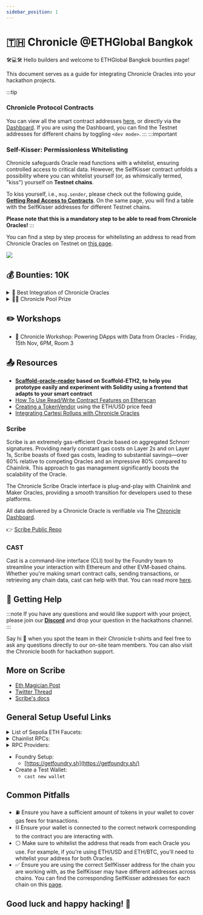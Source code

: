 ```yaml
---
sidebar_position: 1
---
```


# 🇹🇭 Chronicle @ETHGlobal Bangkok

🛠️💻🛠️ Hello builders and welcome to ETHGlobal Bangkok bounties page! 

 This document serves as a guide for integrating Chronicle Oracles into your hackathon projects. 

:::tip
### Chronicle Protocol Contracts
You can view all the smart contract addresses [here](../Developers/testnet.md), or directly via the [Dashboard](https://chroniclelabs.org/dashboard). If you are using the Dashboard, you can find the Testnet addresses for different chains by toggling `<dev mode>`.
:::
:::important
### Self-Kisser: Permissionless Whitelisting

Chronicle safeguards Oracle read functions with a whitelist, ensuring controlled access to critical data. However, the SelfKisser contract unfolds a possibility where you can whitelist yourself (or, as whimsically termed, "kiss") yourself on **Testnet chains**.

To kiss yourself, i.e., `msg.sender`, please check out the following guide, **[Getting Read Access to Contracts](../Developers/Guides/whitelistAddress.md)**. On the same page, you will find a table with the SelfKisser addresses for different Testnet chains.


**Please note that this is a mandatory step to be able to read from Chronicle Oracles!**
:::

You can find a step by step process for whitelisting an address to read from Chronicle Oracles on Testnet on [this page](../Developers/Guides/readingFromOracles.md).
<div style={{textAlign: 'center'}}>
<img
    src="/img/guides/whitelistingProcess.png"
/>
</div>


## 💰 Bounties: 10K 

<details>
<summary> 🧩 Best Integration of Chronicle Oracles </summary>

### 🧩 Best Integration of Chronicle Protocol ⸺ $6,500

Use Chronicle Oracles to power up your DApp! You can utilize any of the oracles provided on the [Dashboard](https://chroniclelabs.org/dashboard/oracles) across any of the 10 chains where Chronicle is live.

- 🥇 1st: $3000
- 🥈 2nd: $2000
- 🥉 3rd: $1000
- 🏅 4th: $500

### 📜 Qualification rules:

🛠️ Your project must read from a Chronicle oracle and then make a state change on a blockchain.
🏁 Make sure to include the following in your project submission:
 -  A public demo URL to your deployed project that judges can test.
 - A short video that demonstrates your submission (approximately 2-3 minutes).
 - A public GitHub repository with the code.
 - Complete the 2-min Builder Feedback Form: https://forms.gle/EZiu96gfhBBnwuAQ8

### 🎯 Judging Criteria
- Code quality - well organized and readable code will score higher.
- Documentation - the better the documentation the higher the score.
- Extensibility - how easy can a developer use this to build out their own idea?
- DX - does the project provide a high quality developer experience?
- UI/UX - Projects with an intuitive UI will score higher.

### 🏁 Assets to submit:

Make sure to include the following in your project submission:

    1. A public demo URL to your deployed project that judges can test.
    2. A short video that demonstrates your submission (approximately 2-3 minutes) 
    3. A public GitHub repository with the code. 
    4. Complete the [Builder Feedback Form](https://forms.gle/SvcS5FsRDjDd5crA7).

</details>

<details>
<summary>🏊‍♂️ Chronicle Pool Prize</summary>


## 🏊‍♂️ Chronicle Pool Prize ⸺ $3,500

Integrate Chronicle Oracles into your project to qualify for the Chronicle Pool Prize. The Pool Prize will be evenly distributed to all projects that integrate Chronicle Oracles (excluding those that win a separate prize from Chronicle).



### 📜 Qualification rules:
Projects must demonstrate a good-faith effort to integrate Chronicle Oracles to be eligible for the Pool Prize. This is a great add-on bounty as Chronicle is compatible with many chains (Ethereum, Arbitrum, Mantle, Polygon zkEVM, Gnosis Chain, zkSync, Base, Optimism, Scroll, Berachain).


### 🏁 Assets to submit:

 - A public GitHub repository with the code.
 - Complete the 2-min Builder Feedback Form: https://forms.gle/EZiu96gfhBBnwuAQ8


</details>

## ✏️ Workshops

- 🔌 Chronicle Workshop: Powering DApps with Data from Oracles - Friday, 15th Nov, 6PM, Room 3

## 📤 Resources


- **[Scaffold-oracle-reader](https://github.com/chronicleprotocol/scaffold-oracle-reader) based on Scaffold-ETH2, to help you prototype easily and experiment with Solidity using a frontend that adapts to your smart contract**
- [How To Use Read/Write Contract Features on Etherscan](https://info.etherscan.com/how-to-use-read-or-write-contract-features-on-etherscan/)
- [Creating a TokenVendor](https://github.com/biancabuzea200/TokenVendor) using the ETH/USD price feed
- [Integrating Cartesi Rollups with Chronicle Oracles](https://medium.com/@souza.mvsl/integrating-cartesi-rollups-with-chronicle-oracles-67b671613edc)


### Scribe

Scribe is an extremely gas-efficient Oracle based on aggregated Schnorr signatures. Providing nearly constant gas costs on Layer 2s and on Layer 1s, Scribe boasts of fixed gas costs, leading to substantial savings—over 60% relative to competing Oracles and an impressive 80% compared to Chainlink. This approach to gas management significantly boosts the scalability of the Oracle.

The Chronicle Scribe Oracle interface is plug-and-play with Chainlink and Maker Oracles, providing a smooth transition for developers used to these platforms.

All data delivered by a Chronicle Oracle is verifiable via The [Chronicle Dashboard](https://chroniclelabs.org/dashboard).

👉 [Scribe Public Repo](https://github.com/chronicleprotocol/scribe)

### CAST

Cast is a command-line interface (CLI) tool by the Foundry team to streamline your interaction with Ethereum and other EVM-based chains. Whether you're making smart contract calls, sending transactions, or retrieving any chain data, cast can help with that. You can read more [here](https://book.getfoundry.sh/reference/cast/cast).



## 🤝 Getting Help

:::note
If you have any questions and would like support with your project, please join our **[Discord](https://discord.com/invite/CjgvJ9EspJ)** and drop your question in the hackathons channel.
:::

Say hi 👋 when you spot the team in their Chronicle t-shirts and feel free to ask any questions directly to our on-site team members. You can also visit the Chronicle booth for hackathon support.

## More on Scribe
- [Eth Magician Post](https://ethereum-magicians.org/t/an-efficient-schnorr-multi-signature-implementation/15510)
- [Twitter Thread](https://twitter.com/merkleplant_eth/status/1693652385980379593)
- [Scribe's docs](https://github.com/chronicleprotocol/scribe/blob/main/docs/Scribe.md)

## General Setup Useful Links

<details>
<summary>List of Sepolia ETH Faucets:</summary>


  - [https://cloud.google.com/application/web3/faucet/ethereum/sepolia](https://cloud.google.com/application/web3/faucet/ethereum/sepolia) - Does not require to have any funds on Mainnet
  - [https://www.alchemy.com/faucets/ethereum-sepolia](https://www.alchemy.com/faucets/ethereum-sepolia)
  - [https://ethglobal.com/faucet](https://ethglobal.com/faucet) - Faucets for different Testnet networks for various chains
  - [https://sepoliafaucet.com/](https://sepoliafaucet.com/)
  </details>

  <details>
<summary>Chainlist RPCs:</summary>

  - [Sepolia](https://chainlist.org/chain/11155111)
  - [Gnosis Mainnet](https://chainlist.org/chain/100)
  - [Mantle Testnet](https://chainlist.org/chain/5003)
  - [Scroll-Sepolia](https://chainlist.org/chain/534351)
  - [Polygon testnet-ZKEVM-mango](https://chainlist.org/chain/1442)

  </details>


<details>
<summary>RPC Providers:</summary>

  - [drpc.org](https://drpc.org/)
  - [nodies](https://www.nodies.app/)
  - [grove](https://www.grove.city/)
  - [blast api](https://blastapi.io/)
  - [ankr](https://www.ankr.com/rpc/)
</details>


- Foundry Setup:
  - [https://getfoundry.sh](https://getfoundry.sh/)
- Create a Test Wallet:
  - `cast new wallet`


## Common Pitfalls

- ⛽️ Ensure you have a sufficient amount of tokens in your wallet to cover gas fees for transactions.
- ⛓️ Ensure your wallet is connected to the correct network corresponding to the contract you are interacting with.
- ⚪️ Make sure to whitelist the address that reads from each Oracle you use. For example, if you're using ETH/USD and ETH/BTC, you'll need to whitelist your address for both Oracles.
- ✅ Ensure you are using the correct SelfKisser address for the chain you are working with, as the SelfKisser may have different addresses across chains. You can find the corresponding SelfKisser addresses for each chain on this 
[page](../Developers/testnet). 


## Good luck and happy hacking! 🧙